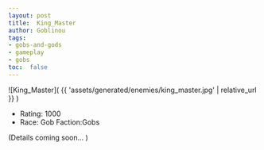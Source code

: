```yaml
---
layout: post
title:  King_Master
author: Goblinou
tags:
- gobs-and-gods
- gameplay
- gobs
toc:  false
---
```


![King_Master]( {{ 'assets/generated/enemies/king_master.jpg' | relative_url }} )
- Rating: 1000
- Race: Gob  Faction:Gobs

(Details coming soon... )